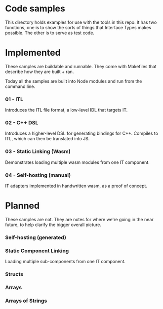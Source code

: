 # Code samples

This directory holds examples for use with the tools in this repo. It has two
functions, one is to show the sorts of things that Interface Types makes
possible. The other is to serve as test code.

# Implemented

These samples are buildable and runnable. They come with Makefiles that describe
how they are built + ran.

Today all the samples are built into Node modules and run from the command line.

### 01 - ITL

Introduces the ITL file format, a low-level IDL that targets IT.

### 02 - C++ DSL

Introduces a higher-level DSL for generating bindings for C++. Compiles to ITL,
which can then be translated into JS.

### 03 - Static Linking (Wasm)

Demonstrates loading multiple wasm modules from one IT component.

### 04 - Self-hosting (manual)

IT adapters implemented in handwritten wasm, as a proof of concept.

# Planned

These samples are not. They are notes for where we're going in the near future,
to help clarify the bigger overall picture.

### Self-hosting (generated)

### Static Component Linking

Loading multiple sub-components from one IT component.

### Structs

### Arrays

### Arrays of Strings
